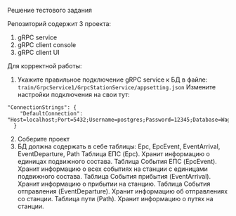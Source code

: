 Решение тестового задания

Репозиторий содержит 3 проекта:
1. gRPC service
2. gRPC client console
3. gRPC client UI

Для корректной работы: 
1. Укажите правильное подключение gRPC service к БД в файле: ```train/GrpcService1/GrpcStationService/appsetting.json```
 Измените настройки подключения на свои тут:
```
"ConnectionStrings": {
    "DefaultConnection": "Host=localhost;Port=5432;Username=postgres;Password=12345;Database=Wagons"
  }
```  
2. Соберите проект
3. БД должна содержать в себе таблицы: Epc, EpcEvent, EventArrival, EventDeparture, Path
   Таблица ЕПС (Epc). Хранит информацию о единицах подвижного состава.
   Таблица События ЕПС (EpcEvent). Хранит информацию о всех событиях на станции с единицами подвижного состава.
   Таблица События прибытия (EventArrival). Хранит информацию о прибытии на станцию.
   Таблица События отправления (EventDeparture). Хранит информацию об отправлениях со станции.
   Таблица пути (Path). Хранит информацию о путях на станции.
